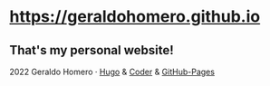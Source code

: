 
# https://geraldohomero.github.io

## That's my personal website!

2022 Geraldo Homero · [Hugo](https://gohugo.io/) & [Coder](https://github.com/luizdepra/hugo-coder/) & [GitHub-Pages](https://pages.github.com/)

